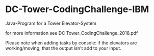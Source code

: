 # DC-Tower-CodingChallenge-IBM
Java-Program for a Tower Elevator-System

for more information see
DC Tower_CodingChallenge_2018.pdf

Please note when adding tasks by console:
if the elevators are working/moving, that the output isn't add to your input.
